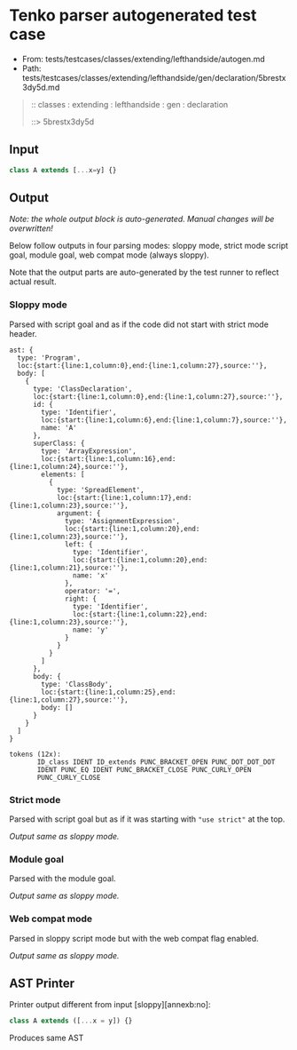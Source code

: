 # Tenko parser autogenerated test case

- From: tests/testcases/classes/extending/lefthandside/autogen.md
- Path: tests/testcases/classes/extending/lefthandside/gen/declaration/5brestx3dy5d.md

> :: classes : extending : lefthandside : gen : declaration
>
> ::> 5brestx3dy5d

## Input


`````js
class A extends [...x=y] {}
`````

## Output

_Note: the whole output block is auto-generated. Manual changes will be overwritten!_

Below follow outputs in four parsing modes: sloppy mode, strict mode script goal, module goal, web compat mode (always sloppy).

Note that the output parts are auto-generated by the test runner to reflect actual result.

### Sloppy mode

Parsed with script goal and as if the code did not start with strict mode header.

`````
ast: {
  type: 'Program',
  loc:{start:{line:1,column:0},end:{line:1,column:27},source:''},
  body: [
    {
      type: 'ClassDeclaration',
      loc:{start:{line:1,column:0},end:{line:1,column:27},source:''},
      id: {
        type: 'Identifier',
        loc:{start:{line:1,column:6},end:{line:1,column:7},source:''},
        name: 'A'
      },
      superClass: {
        type: 'ArrayExpression',
        loc:{start:{line:1,column:16},end:{line:1,column:24},source:''},
        elements: [
          {
            type: 'SpreadElement',
            loc:{start:{line:1,column:17},end:{line:1,column:23},source:''},
            argument: {
              type: 'AssignmentExpression',
              loc:{start:{line:1,column:20},end:{line:1,column:23},source:''},
              left: {
                type: 'Identifier',
                loc:{start:{line:1,column:20},end:{line:1,column:21},source:''},
                name: 'x'
              },
              operator: '=',
              right: {
                type: 'Identifier',
                loc:{start:{line:1,column:22},end:{line:1,column:23},source:''},
                name: 'y'
              }
            }
          }
        ]
      },
      body: {
        type: 'ClassBody',
        loc:{start:{line:1,column:25},end:{line:1,column:27},source:''},
        body: []
      }
    }
  ]
}

tokens (12x):
       ID_class IDENT ID_extends PUNC_BRACKET_OPEN PUNC_DOT_DOT_DOT
       IDENT PUNC_EQ IDENT PUNC_BRACKET_CLOSE PUNC_CURLY_OPEN
       PUNC_CURLY_CLOSE
`````

### Strict mode

Parsed with script goal but as if it was starting with `"use strict"` at the top.

_Output same as sloppy mode._

### Module goal

Parsed with the module goal.

_Output same as sloppy mode._

### Web compat mode

Parsed in sloppy script mode but with the web compat flag enabled.

_Output same as sloppy mode._

## AST Printer

Printer output different from input [sloppy][annexb:no]:

````js
class A extends ([...x = y]) {}
````

Produces same AST
